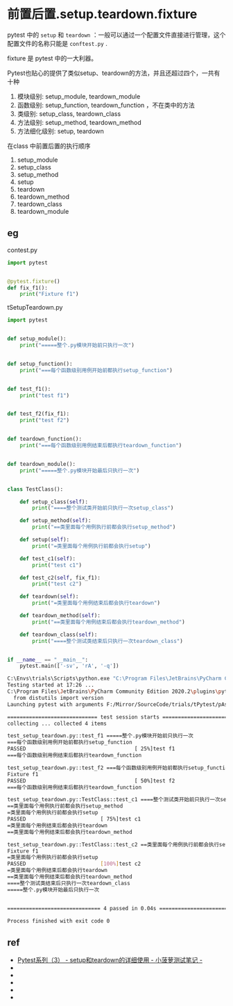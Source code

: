 # 前置后置.setup.teardown.fixture

pytest 中的 `setup` 和 `teardown` ：一般可以通过一个配置文件直接进行管理，这个配置文件的名称只能是 `conftest.py` .

fixture 是 pytest 中的一大利器。

Pytest也贴心的提供了类似setup、teardown的方法，并且还超过四个，一共有十种
1. 模块级别: setup_module, teardown_module
2. 函数级别: setup_function, teardown_function ，不在类中的方法
3. 类级别: setup_class, teardown_class
4. 方法级别: setup_method, teardown_method
5. 方法细化级别: setup, teardown

在class 中前置后置的执行顺序
1. setup_module
2. setup_class
3. setup_method
4. setup
5. teardown
6. teardown_method
7. teardown_class
8. teardown_module


## eg
contest.py
```py
import pytest


@pytest.fixture()
def fix_f1():
    print("Fixture f1")

```

tSetupTeardown.py
```py
import pytest


def setup_module():
    print("=====整个.py模块开始前只执行一次")


def setup_function():
    print("===每个函数级别用例开始前都执行setup_function")


def test_f1():
    print("test f1")


def test_f2(fix_f1):
    print("test f2")


def teardown_function():
    print("===每个函数级别用例结束后都执行teardown_function")


def teardown_module():
    print("=====整个.py模块开始最后只执行一次")


class TestClass():

    def setup_class(self):
        print("====整个测试类开始前只执行一次setup_class")

    def setup_method(self):
        print("==类里面每个用例执行前都会执行setup_method")

    def setup(self):
        print("=类里面每个用例执行前都会执行setup")

    def test_c1(self):
        print("test c1")

    def test_c2(self, fix_f1):
        print("test c2")

    def teardown(self):
        print("=类里面每个用例结束后都会执行teardown")

    def teardown_method(self):
        print("==类里面每个用例结束后都会执行teardown_method")

    def teardown_class(self):
        print("====整个测试类结束后只执行一次teardown_class")


if __name__ == "__main__":
    pytest.main(['-sv', 'rA', '-q'])

```

```sh
C:\Envs\trials\Scripts\python.exe "C:\Program Files\JetBrains\PyCharm Community Edition 2020.2\plugins\python-ce\helpers\pycharm\_jb_pytest_runner.py" --path F:/Mirror/SourceCode/trials/tPytest/pAssert/test_setup_teardown.py
Testing started at 17:26 ...
C:\Program Files\JetBrains\PyCharm Community Edition 2020.2\plugins\python-ce\helpers\pycharm\_jb_pytest_runner.py:6: DeprecationWarning: The distutils package is deprecated and slated for removal in Python 3.12. Use setuptools or check PEP 632 for potential alternatives
  from distutils import version
Launching pytest with arguments F:/Mirror/SourceCode/trials/tPytest/pAssert/test_setup_teardown.py --no-header --no-summary -q in F:\Mirror\SourceCode\trials\tPytest\pAssert

============================= test session starts =============================
collecting ... collected 4 items

test_setup_teardown.py::test_f1 =====整个.py模块开始前只执行一次
===每个函数级别用例开始前都执行setup_function
PASSED                                   [ 25%]test f1
===每个函数级别用例结束后都执行teardown_function

test_setup_teardown.py::test_f2 ===每个函数级别用例开始前都执行setup_function
Fixture f1
PASSED                                   [ 50%]test f2
===每个函数级别用例结束后都执行teardown_function

test_setup_teardown.py::TestClass::test_c1 ====整个测试类开始前只执行一次setup_class
==类里面每个用例执行前都会执行setup_method
=类里面每个用例执行前都会执行setup
PASSED                        [ 75%]test c1
=类里面每个用例结束后都会执行teardown
==类里面每个用例结束后都会执行teardown_method

test_setup_teardown.py::TestClass::test_c2 ==类里面每个用例执行前都会执行setup_method
Fixture f1
=类里面每个用例执行前都会执行setup
PASSED                        [100%]test c2
=类里面每个用例结束后都会执行teardown
==类里面每个用例结束后都会执行teardown_method
====整个测试类结束后只执行一次teardown_class
=====整个.py模块开始最后只执行一次


============================== 4 passed in 0.04s ==============================

Process finished with exit code 0

```



## ref
* [Pytest系列（3） - setup和teardown的详细使用 - 小菠萝测试笔记 - ](https://www.cnblogs.com/poloyy/p/12641991.html)
* []()
* []()
* []()
* []()
* []()


